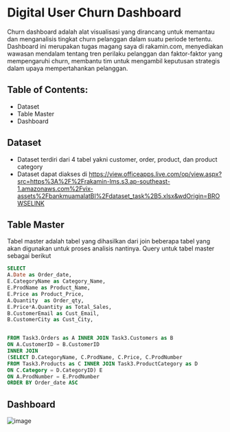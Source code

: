 # Digital User Churn Dashboard

Churn dashboard adalah alat visualisasi yang dirancang untuk memantau dan menganalisis tingkat churn pelanggan dalam suatu periode tertentu. Dashboard ini merupakan tugas magang saya di rakamin.com, menyediakan wawasan mendalam tentang tren perilaku pelanggan dan faktor-faktor yang mempengaruhi churn, membantu tim untuk mengambil keputusan strategis dalam upaya mempertahankan pelanggan.

## Table of Contents:

- Dataset
- Table Master
- Dashboard
  
## Dataset
- Dataset terdiri dari 4 tabel yakni customer, order, product, dan product category
- Dataset dapat diakses di https://view.officeapps.live.com/op/view.aspx?src=https%3A%2F%2Frakamin-lms.s3.ap-southeast-1.amazonaws.com%2Fvix-assets%2FbankmuamalatBI%2Fdataset_task%2B5.xlsx&wdOrigin=BROWSELINK

## Table Master
Tabel master adalah tabel yang dihasilkan dari join beberapa tabel yang akan digunakan untuk proses analisis nantinya. Query untuk tabel master sebagai berikut
```sql
SELECT 
A.Date as Order_date,
E.CategoryName as Category_Name,
E.ProdName as Product_Name,
E.Price as Product_Price,
A.Quantity  as Order_qty,
E.Price*A.Quantity as Total_Sales,
B.CustomerEmail as Cust_Email,
B.CustomerCity as Cust_City,


FROM Task3.Orders as A INNER JOIN Task3.Customers as B 
ON A.CustomerID = B.CustomerID
INNER JOIN  
(SELECT D.CategoryName, C.ProdName, C.Price, C.ProdNumber 
FROM Task3.Products as C INNER JOIN Task3.ProductCategory as D
ON C.Category = D.CategoryID) E
ON A.ProdNumber = E.ProdNumber
ORDER BY Order_date ASC
```

## Dashboard
![image](https://github.com/user-attachments/assets/675ce5b4-568e-477d-a5b8-c47ff94df417)
